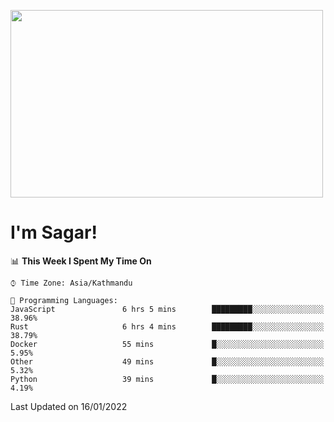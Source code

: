 
<img src="https://media.giphy.com/media/3ornk57KwDXf81rjWM/giphy.gif" width="500" height="300" frameBorder="0" class="giphy-embed" allowFullScreen></img>

#   I'm Sagar!

<!--START_SECTION:waka-->
📊 **This Week I Spent My Time On** 

```text
⌚︎ Time Zone: Asia/Kathmandu

💬 Programming Languages: 
JavaScript               6 hrs 5 mins        █████████░░░░░░░░░░░░░░░░   38.96% 
Rust                     6 hrs 4 mins        █████████░░░░░░░░░░░░░░░░   38.79% 
Docker                   55 mins             █░░░░░░░░░░░░░░░░░░░░░░░░   5.95% 
Other                    49 mins             █░░░░░░░░░░░░░░░░░░░░░░░░   5.32% 
Python                   39 mins             █░░░░░░░░░░░░░░░░░░░░░░░░   4.19%

```


 Last Updated on 16/01/2022
<!--END_SECTION:waka-->
